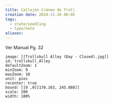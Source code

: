 ```yaml
---
title: Callejón Cráneo de Troll
creation date: 2024-11-26 00:05
tags:
  - state/seedling
  - type/note
aliases:
---
```


Ver Manual Pg. 32

```leaflet
image: [[Trollskull Alley (Day - Closed).jpg]]
id: trollskull_Alley
defaultZoom: 1
minZoom: 9
maxZoom: 10
unit: pies
recenter: true
bound: [[0 ,0][170.163, 245.088]]
scale: 200
width: 100%
```